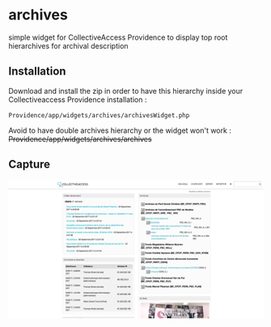 # archives
simple widget for CollectiveAccess Providence to display top root hierarchives for archival description

## Installation

Download and install the zip in order to have this hierarchy inside your Collectiveaccess Providence installation :

```
Providence/app/widgets/archives/archivesWidget.php
```
Avoid to have double archives hierarchy or the widget won't work : ~~Providence/app/widgets/archives/archives~~

## Capture

![Screen capture](https://raw.githubusercontent.com/ideesculture/archives/7d4b698fe5fc82d5897c9c794bdfc4a6299bbe85/documentation/widget-archives.png)
